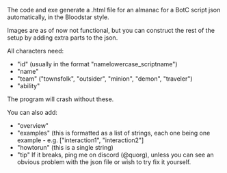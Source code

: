 The code and exe generate a .html file for an almanac for a BotC script json automatically, in the Bloodstar style.

Images are as of now not functional, but you can construct the rest of the setup by adding extra parts to the json.

All characters need:
  - "id" (usually in the format "namelowercase_scriptname")
  - "name"
  - "team" ("townsfolk", "outsider", "minion", "demon", "traveler")
  - "ability"

The program will crash without these.

You can also add:
  - "overview"
  - "examples" (this is formatted as a list of strings, each one being one example - e.g. ["interaction1", "interaction2"]
  - "howtorun" (this is a single string)
  - "tip"
If it breaks, ping me on discord (@quorg), unless you can see an obvious problem with the json file or wish to try fix it yourself.

